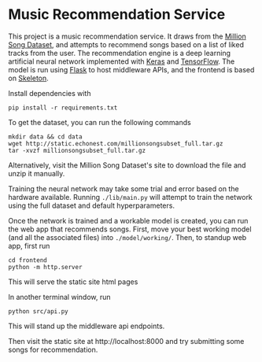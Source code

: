 # Music Recommendation Service

This project is a music recommendation service. It draws from the [Million Song Dataset](https://labrosa.ee.columbia.edu/millionsong/), and attempts to recommend songs based on a list of liked tracks from the user. The recommendation engine is a deep learning artificial neural network implemented with [Keras](https://keras.io/) and [TensorFlow](https://github.com/tensorflow/tensorflow). The model is run using [Flask](https://github.com/pallets/flask/) to host middleware APIs, and the frontend is based on [Skeleton](http://getskeleton.com/).

Install dependencies with 
```
pip install -r requirements.txt
```

To get the dataset, you can run  the following commands
```
mkdir data && cd data
wget http://static.echonest.com/millionsongsubset_full.tar.gz
tar -xvzf millionsongsubset_full.tar.gz
```
Alternatively, visit the Million Song Dataset's site to download the file and unzip it manually.

Training the neural network may take some trial and error based on the hardware available. Running 
```./lib/main.py``` will attempt to train the network using the full dataset and default hyperparameters.

Once the network is trained and a workable model is created, you can run the web app that recommends songs. First, move your best working model (and all the associated files) into ```./model/working/```. Then, to standup web app, first run 
```
cd frontend
python -m http.server
```
This will serve the static site html pages

In another terminal window, run
```
python src/api.py
```
This will stand up the middleware api endpoints.

Then visit the static site at http://localhost:8000 and try submitting some songs for recommendation.
